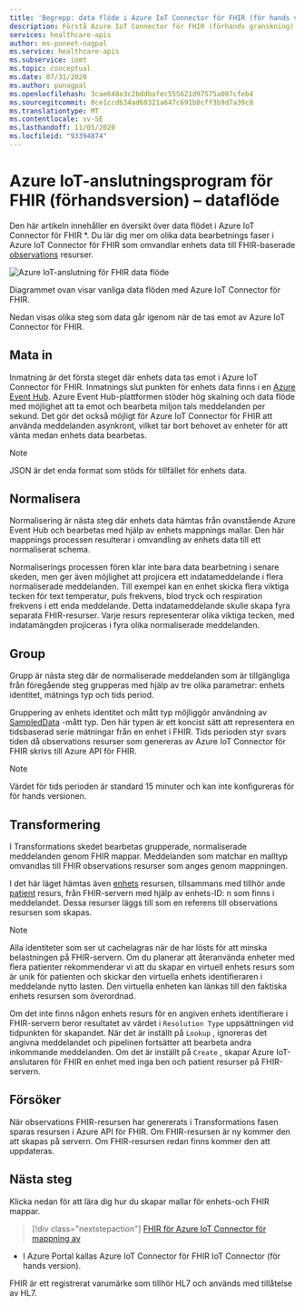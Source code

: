 ```yaml
---
title: 'Begrepp: data flöde i Azure IoT Connector för FHIR (för hands version) i Azure API för FHIR'
description: Förstå Azure IoT Connector för FHIR (förhands granskning) data flödet. Azure IoT Connector för FHIR (för hands version) matar in, normaliserar, grupper, transformerar och behåller IoMT data till Azure API för FHIR.
services: healthcare-apis
author: ms-puneet-nagpal
ms.service: healthcare-apis
ms.subservice: iomt
ms.topic: conceptual
ms.date: 07/31/2020
ms.author: punagpal
ms.openlocfilehash: 3cae648e3c2bddbafec555621d97575a007cfeb4
ms.sourcegitcommit: 0ce1ccdb34ad60321a647c691b0cff3b9d7a39c8
ms.translationtype: MT
ms.contentlocale: sv-SE
ms.lasthandoff: 11/05/2020
ms.locfileid: "93394874"
---
```

# <a name="azure-iot-connector-for-fhir-preview-data-flow"></a>Azure IoT-anslutningsprogram för FHIR (förhandsversion) – dataflöde

Den här artikeln innehåller en översikt över data flödet i Azure IoT Connector för FHIR *. Du lär dig mer om olika data bearbetnings faser i Azure IoT Connector för FHIR som omvandlar enhets data till FHIR-baserade [observations](https://www.hl7.org/fhir/observation.html) resurser.

![Azure IoT-anslutning för FHIR data flöde](media/concepts-iot-data-flow/iot-connector-data-flow.png)

Diagrammet ovan visar vanliga data flöden med Azure IoT Connector för FHIR. 

Nedan visas olika steg som data går igenom när de tas emot av Azure IoT Connector för FHIR.

## <a name="ingest"></a>Mata in
Inmatning är det första steget där enhets data tas emot i Azure IoT Connector för FHIR. Inmatnings slut punkten för enhets data finns i en [Azure Event Hub](../event-hubs/index.yml). Azure Event Hub-plattformen stöder hög skalning och data flöde med möjlighet att ta emot och bearbeta miljon tals meddelanden per sekund. Det gör det också möjligt för Azure IoT Connector för FHIR att använda meddelanden asynkront, vilket tar bort behovet av enheter för att vänta medan enhets data bearbetas.

> [!NOTE]
> JSON är det enda format som stöds för tillfället för enhets data.

## <a name="normalize"></a>Normalisera
Normalisering är nästa steg där enhets data hämtas från ovanstående Azure Event Hub och bearbetas med hjälp av enhets mappnings mallar. Den här mappnings processen resulterar i omvandling av enhets data till ett normaliserat schema. 

Normaliserings processen fören klar inte bara data bearbetning i senare skeden, men ger även möjlighet att projicera ett indatameddelande i flera normaliserade meddelanden. Till exempel kan en enhet skicka flera viktiga tecken för text temperatur, puls frekvens, blod tryck och respiration frekvens i ett enda meddelande. Detta indatameddelande skulle skapa fyra separata FHIR-resurser. Varje resurs representerar olika viktiga tecken, med indatamängden projiceras i fyra olika normaliserade meddelanden.

## <a name="group"></a>Group
Grupp är nästa steg där de normaliserade meddelanden som är tillgängliga från föregående steg grupperas med hjälp av tre olika parametrar: enhets identitet, mätnings typ och tids period.

Gruppering av enhets identitet och mått typ möjliggör användning av [SampledData](https://www.hl7.org/fhir/datatypes.html#SampledData) -mått typ. Den här typen är ett koncist sätt att representera en tidsbaserad serie mätningar från en enhet i FHIR. Tids perioden styr svars tiden då observations resurser som genereras av Azure IoT Connector för FHIR skrivs till Azure API för FHIR.

> [!NOTE]
> Värdet för tids perioden är standard 15 minuter och kan inte konfigureras för för hands versionen.

## <a name="transform"></a>Transformering
I Transformations skedet bearbetas grupperade, normaliserade meddelanden genom FHIR mappar. Meddelanden som matchar en malltyp omvandlas till FHIR observations resurser som anges genom mappningen.

I det här läget hämtas även [enhets](https://www.hl7.org/fhir/device.html) resursen, tillsammans med tillhör ande [patient](https://www.hl7.org/fhir/patient.html) resurs, från FHIR-servern med hjälp av enhets-ID: n som finns i meddelandet. Dessa resurser läggs till som en referens till observations resursen som skapas.

> [!NOTE]
> Alla identiteter som ser ut cachelagras när de har lösts för att minska belastningen på FHIR-servern. Om du planerar att återanvända enheter med flera patienter rekommenderar vi att du skapar en virtuell enhets resurs som är unik för patienten och skickar den virtuella enhets identifieraren i meddelande nytto lasten. Den virtuella enheten kan länkas till den faktiska enhets resursen som överordnad.

Om det inte finns någon enhets resurs för en angiven enhets identifierare i FHIR-servern beror resultatet av värdet i `Resolution Type` uppsättningen vid tidpunkten för skapandet. När det är inställt på `Lookup` , ignoreras det angivna meddelandet och pipelinen fortsätter att bearbeta andra inkommande meddelanden. Om det är inställt på `Create` , skapar Azure IoT-anslutaren för FHIR en enhet med inga ben och patient resurser på FHIR-servern.  

## <a name="persist"></a>Försöker
När observations FHIR-resursen har genererats i Transformations fasen sparas resursen i Azure API för FHIR. Om FHIR-resursen är ny kommer den att skapas på servern. Om FHIR-resursen redan finns kommer den att uppdateras.

## <a name="next-steps"></a>Nästa steg

Klicka nedan för att lära dig hur du skapar mallar för enhets-och FHIR mappar.

>[!div class="nextstepaction"]
>[FHIR för Azure IoT Connector för mappning av](iot-mapping-templates.md)

* I Azure Portal kallas Azure IoT Connector för FHIR IoT Connector (för hands version).

FHIR är ett registrerat varumärke som tillhör HL7 och används med tillåtelse av HL7.
